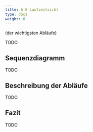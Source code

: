 ```yaml
---
title: 6.0 Laufzeitsicht
type: docs
weight: 6
---
```

(der wichtigsten Abläufe)

TODO

## Sequenzdiagramm

TODO

## Beschreibung der Abläufe

TODO

## Fazit

TODO